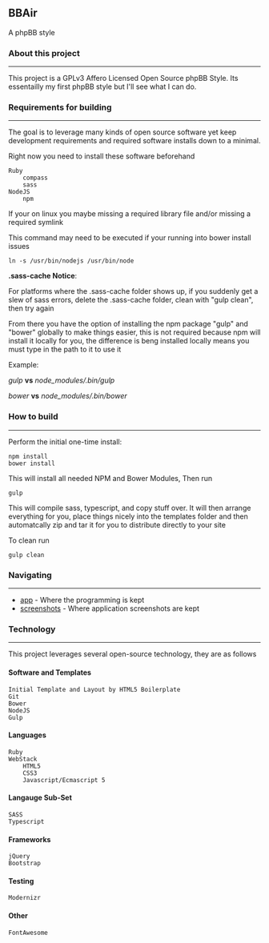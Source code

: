 ## BBAir

A phpBB style

### About this project

---

This project is a GPLv3 Affero Licensed Open Source phpBB Style.
Its essentailly my first phpBB style but I'll see what I can do.

### Requirements for building

---

The goal is to leverage many kinds of open source software yet
keep development requirements and required software installs
down to a minimal.

Right now you need to install these software beforehand

    Ruby
        compass
        sass
    NodeJS
        npm

If your on linux you maybe missing a required library file and/or
missing a required symlink

This command may need to be executed if your running into
bower install issues

    ln -s /usr/bin/nodejs /usr/bin/node

__.sass-cache Notice__:

For platforms where the .sass-cache folder shows up, if you suddenly get
a slew of sass errors, delete the .sass-cache folder, clean with "gulp clean",
then try again

From there you have the option of installing the npm package 
"gulp" and "bower" globally to make things easier, this is not required
because npm will install it locally for you, the difference
is beng installed locally means you must type in the path to it
to use it

Example:

*gulp* __vs__ *node_modules/.bin/gulp*

*bower* __vs__ *node_modules/.bin/bower*

### How to build

---

Perform the initial one-time install:

    npm install
    bower install

This will install all needed NPM and Bower Modules, Then run

    gulp
 
This will compile sass, typescript, and copy stuff over.
It will then arrange everything for you, place things nicely into
the templates folder and then automatcally zip and tar it for you
to distribute directly to your site

To clean run

    gulp clean

### Navigating

---

 * [app](app) - Where the programming is kept
 * [screenshots](screenshots) - Where application screenshots are kept

### Technology

---

This project leverages several open-source technology, they are as 
follows

#### Software and Templates
    Initial Template and Layout by HTML5 Boilerplate
	Git
    Bower
    NodeJS
    Gulp

#### Languages
	Ruby
	WebStack
	    HTML5
        CSS3
        Javascript/Ecmascript 5

#### Langauge Sub-Set
    SASS
    Typescript

#### Frameworks
    jQuery
	Bootstrap

#### Testing
    Modernizr

#### Other
	FontAwesome
